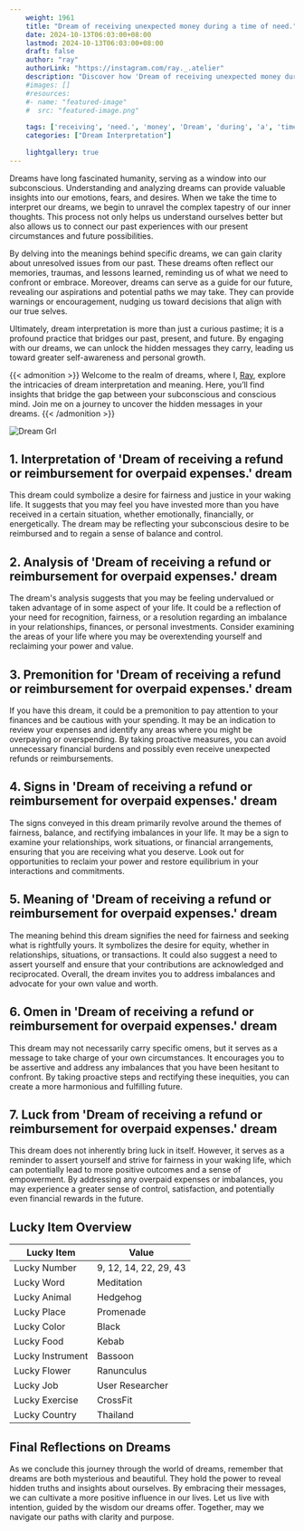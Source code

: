 ```yaml
---
    weight: 1961
    title: "Dream of receiving unexpected money during a time of need."  # Assuming 'title' column exists
    date: 2024-10-13T06:03:00+08:00
    lastmod: 2024-10-13T06:03:00+08:00
    draft: false
    author: "ray"
    authorLink: "https://instagram.com/ray._.atelier"
    description: "Discover how 'Dream of receiving unexpected money during a time of need.' can interpret your future and uncover its significant meanings in your life."
    #images: []
    #resources:
    #- name: "featured-image"
    #  src: "featured-image.png"
    
    tags: ['receiving', 'need.', 'money', 'Dream', 'during', 'a', 'time', 'unexpected', 'of']
    categories: ["Dream Interpretation"]
    
    lightgallery: true
---
```

    
Dreams have long fascinated humanity, serving as a window into our subconscious. Understanding and analyzing dreams can provide valuable insights into our emotions, fears, and desires. When we take the time to interpret our dreams, we begin to unravel the complex tapestry of our inner thoughts. This process not only helps us understand ourselves better but also allows us to connect our past experiences with our present circumstances and future possibilities.

By delving into the meanings behind specific dreams, we can gain clarity about unresolved issues from our past. These dreams often reflect our memories, traumas, and lessons learned, reminding us of what we need to confront or embrace. Moreover, dreams can serve as a guide for our future, revealing our aspirations and potential paths we may take. They can provide warnings or encouragement, nudging us toward decisions that align with our true selves.

Ultimately, dream interpretation is more than just a curious pastime; it is a profound practice that bridges our past, present, and future. By engaging with our dreams, we can unlock the hidden messages they carry, leading us toward greater self-awareness and personal growth.

{{< admonition >}}
Welcome to the realm of dreams, where I, [Ray](https://instagram.com/ray._.atelier), explore the intricacies of dream interpretation and meaning. Here, you’ll find insights that bridge the gap between your subconscious and conscious mind. Join me on a journey to uncover the hidden messages in your dreams.
{{< /admonition >}}

![Dream Grl](https://cdn.pixabay.com/photo/2017/11/02/03/35/gothic-2910057_1280.jpg "Dream Grl")

## 1. Interpretation of 'Dream of receiving a refund or reimbursement for overpaid expenses.' dream

This dream could symbolize a desire for fairness and justice in your waking life. It suggests that you may feel you have invested more than you have received in a certain situation, whether emotionally, financially, or energetically. The dream may be reflecting your subconscious desire to be reimbursed and to regain a sense of balance and control.

## 2. Analysis of 'Dream of receiving a refund or reimbursement for overpaid expenses.' dream

The dream's analysis suggests that you may be feeling undervalued or taken advantage of in some aspect of your life. It could be a reflection of your need for recognition, fairness, or a resolution regarding an imbalance in your relationships, finances, or personal investments. Consider examining the areas of your life where you may be overextending yourself and reclaiming your power and value.

## 3. Premonition for 'Dream of receiving a refund or reimbursement for overpaid expenses.' dream

If you have this dream, it could be a premonition to pay attention to your finances and be cautious with your spending. It may be an indication to review your expenses and identify any areas where you might be overpaying or overspending. By taking proactive measures, you can avoid unnecessary financial burdens and possibly even receive unexpected refunds or reimbursements.

## 4. Signs in 'Dream of receiving a refund or reimbursement for overpaid expenses.' dream

The signs conveyed in this dream primarily revolve around the themes of fairness, balance, and rectifying imbalances in your life. It may be a sign to examine your relationships, work situations, or financial arrangements, ensuring that you are receiving what you deserve. Look out for opportunities to reclaim your power and restore equilibrium in your interactions and commitments.

## 5. Meaning of 'Dream of receiving a refund or reimbursement for overpaid expenses.' dream

The meaning behind this dream signifies the need for fairness and seeking what is rightfully yours. It symbolizes the desire for equity, whether in relationships, situations, or transactions. It could also suggest a need to assert yourself and ensure that your contributions are acknowledged and reciprocated. Overall, the dream invites you to address imbalances and advocate for your own value and worth.

## 6. Omen in 'Dream of receiving a refund or reimbursement for overpaid expenses.' dream

This dream may not necessarily carry specific omens, but it serves as a message to take charge of your own circumstances. It encourages you to be assertive and address any imbalances that you have been hesitant to confront. By taking proactive steps and rectifying these inequities, you can create a more harmonious and fulfilling future.

## 7. Luck from 'Dream of receiving a refund or reimbursement for overpaid expenses.' dream

This dream does not inherently bring luck in itself. However, it serves as a reminder to assert yourself and strive for fairness in your waking life, which can potentially lead to more positive outcomes and a sense of empowerment. By addressing any overpaid expenses or imbalances, you may experience a greater sense of control, satisfaction, and potentially even financial rewards in the future.

## Lucky Item Overview
| Lucky Item          | Value              |
|---------------|--------------------|
| Lucky Number        | 9, 12, 14, 22, 29, 43  |
| Lucky Word          | Meditation |
| Lucky Animal        | Hedgehog |
| Lucky Place         | Promenade     |
| Lucky Color         | Black     |
| Lucky Food          | Kebab      |
| Lucky Instrument    | Bassoon |
| Lucky Flower        | Ranunculus    |
| Lucky Job           | User Researcher       |
| Lucky Exercise      | CrossFit  |
| Lucky Country       | Thailand    |


##  Final Reflections on Dreams

As we conclude this journey through the world of dreams, remember that dreams are both mysterious and beautiful. They hold the power to reveal hidden truths and insights about ourselves. By embracing their messages, we can cultivate a more positive influence in our lives. Let us live with intention, guided by the wisdom our dreams offer. Together, may we navigate our paths with clarity and purpose.
